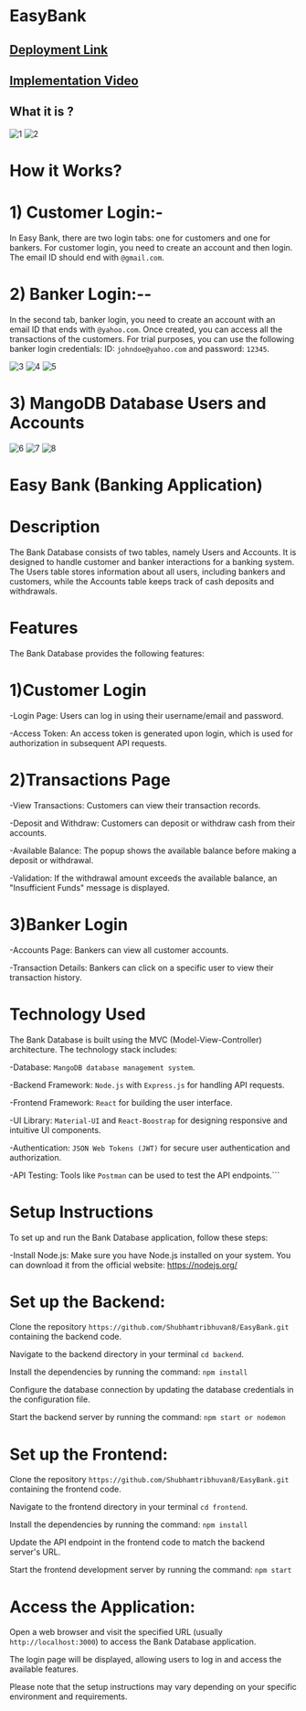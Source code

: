 # EasyBank
## [Deployment Link](https://easybank-rouge.vercel.app)
## [Implementation  Video](https://drive.google.com/file/d/1g5gyY7FDS1hF1Ya_o1Beieie38-hOOJx/view?usp=sharing)

## What it is ?
![1](https://github.com/Shubhamtribhuvan8/EasyBank/assets/106821254/405fc625-ed28-419b-8180-e69bed8c37ff)
![2](https://github.com/Shubhamtribhuvan8/EasyBank/assets/106821254/54706f43-8102-42dd-8c4f-a72d09e55ca1)
# How it Works?
# 1) Customer Login:-
In Easy Bank, there are two login tabs: one for customers and one for bankers. For customer login, you need to create an account and then login. The email ID should end with `@gmail.com`.

# 2) Banker Login:--
In the second tab, banker login, you need to create an account with an email ID that ends with `@yahoo.com`. Once created, you can access all the transactions of the customers. For trial purposes, 
you can use the following banker login credentials: ID: `johndoe@yahoo.com` and password: `12345`.

![3](https://github.com/Shubhamtribhuvan8/EasyBank/assets/106821254/3c0127ed-ec27-4bb0-8f69-5145aab81890)
![4](https://github.com/Shubhamtribhuvan8/EasyBank/assets/106821254/a54f07df-124b-4643-a145-2696b43f7c34)
![5](https://github.com/Shubhamtribhuvan8/EasyBank/assets/106821254/bc151047-9d86-435c-8751-ceb9ca27852a)

# 3) MangoDB Database Users and Accounts
![6](https://github.com/Shubhamtribhuvan8/EasyBank/assets/106821254/7379326d-138c-4974-95b0-4d67df596a3d)
![7](https://github.com/Shubhamtribhuvan8/EasyBank/assets/106821254/a2adf2e9-805c-479e-9d54-4e3b496c9353)
![8](https://github.com/Shubhamtribhuvan8/EasyBank/assets/106821254/3deb16c3-ef47-4fe4-bd86-3ec24ee98778)


# Easy Bank (Banking Application)
# Description
The Bank Database consists of two tables, namely Users and Accounts. It is designed to handle customer and banker interactions for a banking system. The Users table stores information about all users, including bankers and customers, while the Accounts table keeps track of cash deposits and withdrawals.

# Features

The Bank Database provides the following features:
# 1)Customer Login

-Login Page: Users can log in using their username/email and password.

-Access Token: An access token is generated upon login, which is used for authorization in subsequent API requests.

# 2)Transactions Page

-View Transactions: Customers can view their transaction records.

-Deposit and Withdraw: Customers can deposit or withdraw cash from their accounts.

-Available Balance: The popup shows the available balance before making a deposit or withdrawal.

-Validation: If the withdrawal amount exceeds the available balance, an "Insufficient Funds" message is displayed.

# 3)Banker Login

-Accounts Page: Bankers can view all customer accounts.

-Transaction Details: Bankers can click on a specific user to view their transaction history.

# Technology Used
The Bank Database is built using the MVC (Model-View-Controller) architecture. The technology stack includes:

-Database: `MangoDB database management system`.

-Backend Framework: `Node.js` with `Express.js` for handling API requests.

-Frontend Framework: `React` for building the user interface.

-UI Library: `Material-UI` and `React-Boostrap` for designing responsive and intuitive UI components.

-Authentication: `JSON Web Tokens (JWT)` for secure user authentication and authorization.

-API Testing: Tools like `Postman` can be used to test the API endpoints.```

# Setup Instructions
To set up and run the Bank Database application, follow these steps:

-Install Node.js: Make sure you have Node.js installed on your system. You can download it from the official website: 
https://nodejs.org/

# Set up the Backend:
Clone the repository `https://github.com/Shubhamtribhuvan8/EasyBank.git` containing the backend code.

Navigate to the backend directory in your terminal `cd backend`.

Install the dependencies by running the command: `npm install`

Configure the database connection by updating the database credentials in the configuration file.

Start the backend server by running the command: `npm start or nodemon`

# Set up the Frontend:
Clone the repository `https://github.com/Shubhamtribhuvan8/EasyBank.git` containing the frontend code.

Navigate to the frontend directory in your terminal `cd frontend`.

Install the dependencies by running the command: `npm install`

Update the API endpoint in the frontend code to match the backend server's URL.

Start the frontend development server by running the command: `npm start`

# Access the Application:
Open a web browser and visit the specified URL (usually `http://localhost:3000`) to access the Bank Database application.

The login page will be displayed, allowing users to log in and access the available features.

Please note that the setup instructions may vary depending on your specific environment and requirements.

